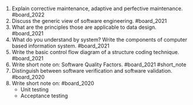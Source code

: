 1. Explain corrective maintenance, adaptive and perfective maintenance. #board_2022 
2. Discuss the generic view of software engineering. #board_2021 
3. What are the principles those are applicable to data design. #board_2021 
4. What do you understand by system? Write the components of computer based information system. #board_2021 
5. Write the basic control flow diagram of a structure coding technique. #board_2021 
6. Write short note on: Software Quality Factors. #board_2021 #short_note 
7. Distinguish between software verification and software validation. #board_2020 
8. Write short note on: #board_2020 
	- Unit testing
	- Acceptance testing